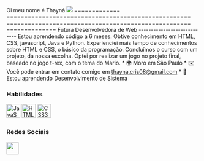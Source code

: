 Oi meu nome é Thayná ![](https://user-images.githubusercontent.com/18350557/176309783-0785949b-9127-417c-8b55-ab5a4333674e.gif) ============= ==================================================== ==================================================== ============== Futura Desenvolvedora de Web ---------------------------- Estou aprendendo código a 6 meses. Obtive conhecimento em HTML, CSS, javascript, Java e Python. Experienciei mais tempo de conhecimentos sobre HTML e CSS, o básico da programação. Concluímos o curso com um projeto, da nossa escolha. Optei por realizar um jogo no projeto final, baseado no jogo t-rex, com o tema do Mario. * 🌍 Moro em São Paulo * ✉️ Você pode entrar em contato comigo em [thayna.cris08@gmail.com](mailto:thayna.cris08@gmail.com)[](mailto:thayna.cris08@gmail.com) * 🧠 Estou aprendendo Desenvolvimento de Sistema

### Habilidades


<p align="left">
<a href="https://developer.mozilla.org/en-US/docs/Web/JavaScript" target="_blank" rel="noreferrer"><img src="https://raw.githubusercontent.com/danielcranney/readme-generator/main/public/icons/skills/javascript-colored.svg" width="36" height="36" alt="JavaScript" / ></a> <a href="https://developer.mozilla.org/en-US/docs/Glossary/HTML5" target="_blank" rel="noreferrer"><img src="https://raw.githubusercontent.com/danielcranney/readme-generator/main/public/icons/skills/html5-colored.svg" width="36" height="36" alt="HTML5" /></a>
<a href="https://www.w3
.
org/TR/CSS/#css" target="_blank" rel="noreferrer"><img src="https://raw.githubusercontent.com/danielcranney/readme-generator/main/public/icons/skills/css3-colored.svg" width="36" height="36" alt="CSS3" /></a></p>


### Redes Sociais

<p align="left"> <a href="https://www.github.com/Thayna" target="_blank" rel="noreferrer"><img src="https://raw .githubusercontent.com/danielcranney/readme-generator/main/public/icons/socials/github.svg" width="32" height="32" /></a> </p>
